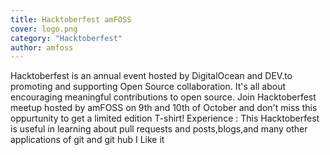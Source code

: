 ```yaml
---
title: Hacktoberfest amFOSS
cover: logo.png
category: "Hacktoberfest"
author: amfoss
---
```


Hacktoberfest is an annual event hosted by DigitalOcean and DEV.to promoting and supporting Open Source collaboration. It's all about encouraging meaningful contributions to open source.
Join Hacktoberfest meetup hosted by amFOSS on 9th and 10th of October and don't miss this oppurtunity to get a limited edition T-shirt!
Experience : This Hacktoberfest is useful in learning about pull requests and posts,blogs,and many other applications of git and git hub
I Like it
